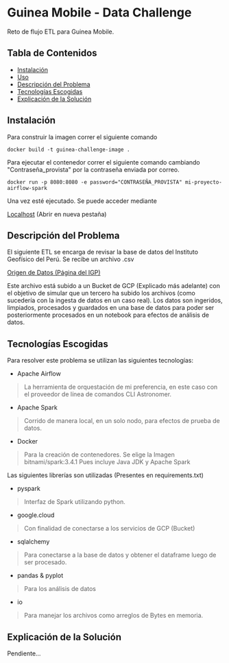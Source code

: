 # Guinea Mobile - Data Challenge
Reto de flujo ETL para Guinea Mobile.

## Tabla de Contenidos

- [Instalación](#instalación)
- [Uso](#uso)
- [Descripción del Problema](#Descripción-del-Problema)
- [Tecnologías Escogidas](#Tecnologías-Escogidas)
- [Explicación de la Solución](#Explicación-De-La-Solución)

## Instalación

Para construir la imagen correr el siguiente comando

`docker build -t guinea-challenge-image . `

Para ejecutar el contenedor correr el siguiente comando cambiando "Contraseña_provista" por la contraseña enviada por correo.

` docker run -p 8080:8080 -e password="CONTRASEÑA_PROVISTA" mi-proyecto-airflow-spark `

Una vez esté ejecutado. Se puede acceder mediante 

[Localhost](http://localhost:8080) (Abrir en nueva pestaña)

## Descripción del Problema

El siguiente ETL se encarga de revisar la base de datos del Instituto Geofísico del Perú.
Se recibe un archivo .csv 

[Origen de Datos (Página del IGP)](https://ultimosismo.igp.gob.pe/descargar-datos-sismicos)

Este archivo está subido a un Bucket de GCP (Explicado más adelante) con el objetivo de simular que un tercero ha subido los archivos (como sucedería con la ingesta de datos en un caso real).
Los datos son ingeridos, limpiados, procesados y guardados en una base de datos para poder ser posteriormente procesados en un notebook para efectos de análisis de datos.

## Tecnologías Escogidas

Para resolver este problema se utilizan las siguientes tecnologías:

- Apache Airflow
> La herramienta de orquestación de mi preferencia, en este caso con el proveedor de línea de comandos CLI Astronomer.

- Apache Spark
> Corrido de manera local, en un solo nodo, para efectos de prueba de datos.

- Docker 
> Para la creación de contenedores. Se elige la Imagen bitnami/spark:3.4.1 Pues incluye Java JDK y Apache Spark

Las siguientes librerías son utilizadas (Presentes en requirements.txt)

- pyspark
> Interfaz de Spark utilizando python.

- google.cloud
> Con finalidad de conectarse a los servicios de GCP (Bucket)

- sqlalchemy
> Para conectarse a la base de datos y obtener el dataframe luego de ser procesado.

- pandas & pyplot
> Para los análisis de datos 

- io
> Para manejar los archivos como arreglos de Bytes en memoria.

## Explicación de la Solución

Pendiente...

